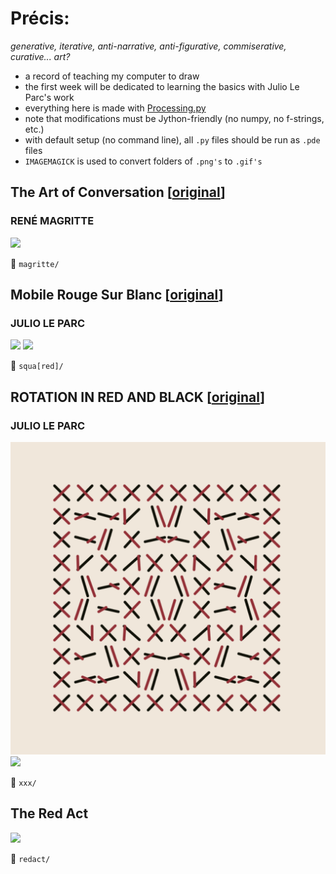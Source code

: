 # Précis: 
*generative, iterative, anti-narrative, anti-figurative, commiserative, curative... art?*   
    

- a record of teaching my computer to draw
- the first week will be dedicated to learning the basics with Julio Le Parc's work
- everything here is made with [Processing.py](https://py.processing.org/)
- note that modifications must be Jython-friendly (no numpy, no f-strings, etc.)
- with default setup (no command line), all `.py` files should be run as `.pde` files
- `IMAGEMAGICK` is used to convert folders of `.png's` to `.gif's`
    
<!-- - there are directions to get things running on any IDE, MUST be on version 1.8.0_202 of Java ... -->
 
## The Art of Conversation \[[original](http://imagespoetrysilence.blogspot.com/2018/01/the-art-of-conversation-by-rene.html)\]  
### RENÉ MAGRITTE  
  
![](magritte/cloud_conversations.gif)  

:open_file_folder: `magritte/`


## Mobile Rouge Sur Blanc \[[original](https://www.artsy.net/artwork/julio-le-parc-mobile-rouge-sur-blanc-1)\]  
### JULIO LE PARC 
   
![](squa\[red\]/squa\[red\]_dark.gif)
![](squa\[red\]/squa\[red\]_ppl.gif)  

:open_file_folder: `squa[red]/`



## ROTATION IN RED AND BLACK \[[original](https://www.metmuseum.org/art/collection/search/815338)\]  
### JULIO LE PARC  
![](xxx/stills/cc4.png)
<img src="xxx/gifs/xxx_replica_motion.gif" width=810>

:open_file_folder: `xxx/`


## The Red Act  
![](redact/redact.gif)

:open_file_folder: `redact/`
